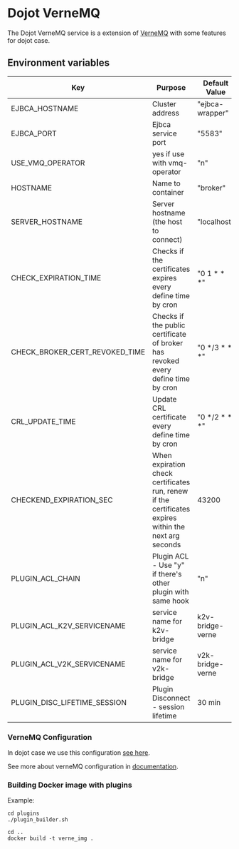 # **Dojot VerneMQ**

The Dojot VerneMQ service is a extension of [VerneMQ](https://github.com/vernemq/vernemq) with some features for dojot case. 


## **Environment variables**

Key                      | Purpose                                                       | Default Value  | Accepted values
-----------------------  | --------------------------------------------------------------| -------------- |------------
EJBCA_HOSTNAME           | Cluster address                                               | "ejbca-wrapper"| IP or DNSs
EJBCA_PORT               | Ejbca service port                                            | "5583"         | port values
USE_VMQ_OPERATOR         | yes if use with vmq-operator                                  | "n"            | y or n
HOSTNAME                 | Name to container                                             | "broker"       | string
SERVER_HOSTNAME          | Server hostname (the host to connect)                         | "localhost"    | hostname
CHECK_EXPIRATION_TIME    | Checks if the certificates expires every define time by cron  | "0 1 * * *" | cron schedule expressions
CHECK_BROKER_CERT_REVOKED_TIME  | Checks if the public certificate of broker has revoked every define time by cron  | "0 */3 * * *" | cron schedule expressions
CRL_UPDATE_TIME          | Update CRL certificate every define time by cron              | "0 */2 * * *" | cron schedule expressions
CHECKEND_EXPIRATION_SEC  | When expiration check certificates run, renew if the certificates expires within the next arg seconds| 43200  | seconds
PLUGIN_ACL_CHAIN             | Plugin ACL - Use "y" if there's other plugin with same hook    | "n"               | y or n
PLUGIN_ACL_K2V_SERVICENAME   | service name for k2v-bridge                                    | k2v-bridge-verne  | string
PLUGIN_ACL_V2K_SERVICENAME       | service name for v2k-bridge                                    | v2k-bridge-verne  | string
PLUGIN_DISC_LIFETIME_SESSION | Plugin Disconnect -  session lifetime                          | 30 min            | integer (miliseconds)


### **VerneMQ Configuration**

In dojot case we use this configuration [see here](./vernemq.conf).

See more about verneMQ configuration in [documentation](https://docs.vernemq.com/).

### **Building Docker image with plugins**

Example:

```shell
cd plugins
./plugin_builder.sh

cd ..
docker build -t verne_img .

```